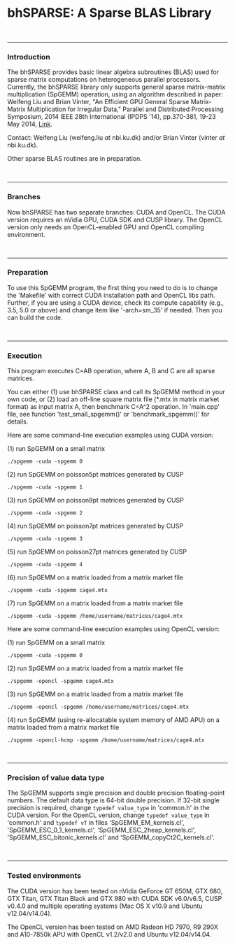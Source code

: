 bhSPARSE: A Sparse BLAS Library
========

<br><hr>
<h3>Introduction</h3>

The bhSPARSE provides basic linear algebra subroutines (BLAS) used for sparse matrix computations on heterogeneous parallel processors. Currently, the bhSPARSE library only supports general sparse matrix-matrix multiplication (SpGEMM) operation, using an algorithm described in paper: Weifeng Liu and Brian Vinter, "An Efficient GPU General Sparse Matrix-Matrix Multiplication for Irregular Data," Parallel and Distributed Processing Symposium, 2014 IEEE 28th International (IPDPS '14), pp.370-381, 19-23 May 2014, [Link](http://dx.doi.org/10.1109/IPDPS.2014.47).

Contact: Weifeng Liu (weifeng.liu _at_ nbi.ku.dk) and/or Brian Vinter (vinter _at_ nbi.ku.dk).

Other sparse BLAS routines are in preparation.

<br><hr>
<h3>Branches</h3>

Now bhSPARSE has two separate branches: CUDA and OpenCL. The CUDA version requires an nVidia GPU, CUDA SDK and CUSP library. The OpenCL version only needs an OpenCL-enabled GPU and OpenCL compiling environment. 

<br><hr>
<h3>Preparation</h3>

To use this SpGEMM program, the first thing you need to do is to change the 'Makefile' with correct CUDA installation path and OpenCL libs path. Further, if you are using a CUDA device, check its compute capability (e.g., 3.5, 5.0 or above) and change item like '-arch=sm_35' if needed. Then you can build the code.

<br><hr>
<h3>Execution</h3>

This program executes C=AB operation, where A, B and C are all sparse matrices. 

You can either (1) use bhSPARSE class and call its SpGEMM method in your own code, or (2) load an off-line square matrix file (*.mtx in matrix market format) as input matrix A, then benchmark C=A^2 operation. In 'main.cpp' file, see function 'test_small_spgemm()' or 'benchmark_spgemm()' for details.

Here are some command-line execution examples using CUDA version:

(1) run SpGEMM on a small matrix

`./spgemm -cuda -spgemm 0`

(2) run SpGEMM on poisson5pt matrices generated by CUSP

`./spgemm -cuda -spgemm 1`

(3) run SpGEMM on poisson9pt matrices generated by CUSP

`./spgemm -cuda -spgemm 2`

(4) run SpGEMM on poisson7pt matrices generated by CUSP

`./spgemm -cuda -spgemm 3`

(5) run SpGEMM on poisson27pt matrices generated by CUSP

`./spgemm -cuda -spgemm 4`

(6) run SpGEMM on a matrix loaded from a matrix market file

`./spgemm -cuda -spgemm cage4.mtx`

(7) run SpGEMM on a matrix loaded from a matrix market file

`./spgemm -cuda -spgemm /home/username/matrices/cage4.mtx`


Here are some command-line execution examples using OpenCL version:

(1) run SpGEMM on a small matrix

`./spgemm -cuda -spgemm 0`

(2) run SpGEMM on a matrix loaded from a matrix market file

`./spgemm -opencl -spgemm cage4.mtx`

(3) run SpGEMM on a matrix loaded from a matrix market file

`./spgemm -opencl -spgemm /home/username/matrices/cage4.mtx`

(4) run SpGEMM (using re-allocatable system memory of AMD APU) on a matrix loaded from a matrix market file

`./spgemm -opencl-hcmp -spgemm /home/username/matrices/cage4.mtx`

<br><hr>
<h3>Precision of value data type</h3>

The SpGEMM supports single precision and double precision floating-point numbers. The default data type is 64-bit double precision. If 32-bit single precision is required, change `typedef value_type` in 'common.h' in the CUDA version. For the OpenCL version, change `typedef value_type` in 'common.h' and `typedef vT` in files 'SpGEMM_EM_kernels.cl', 'SpGEMM_ESC_0_1_kernels.cl', 'SpGEMM_ESC_2heap_kernels.cl', 'SpGEMM_ESC_bitonic_kernels.cl' and 'SpGEMM_copyCt2C_kernels.cl'.

<br><hr>
<h3>Tested environments</h3>

The CUDA version has been tested on nVidia GeForce GT 650M, GTX 680, GTX Titan, GTX Titan Black and GTX 980 with CUDA SDK v6.0/v6.5, CUSP v0.4.0 and multiple operating systems (Mac OS X v10.9 and Ubuntu v12.04/v14.04).

The OpenCL version has been tested on AMD Radeon HD 7970, R9 290X and A10-7850k APU with OpenCL v1.2/v2.0 and Ubuntu v12.04/v14.04.
